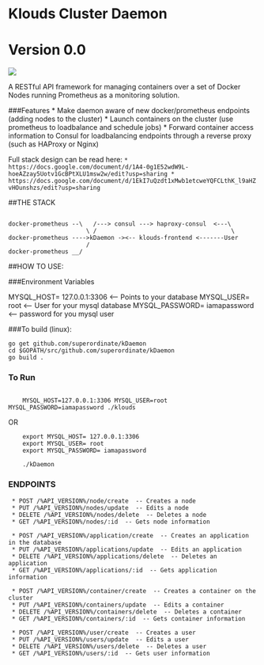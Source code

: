 # Klouds Cluster Daemon
# Version 0.0 

<img src="http://www.ozzadar.com/klouds.png" align="center"/>


A RESTful API framework for managing containers over a set of Docker Nodes running Prometheus as a monitoring solution.

###Features
	* Make daemon aware of new docker/prometheus endpoints (adding nodes to the cluster)
	* Launch containers on the cluster (use prometheus to loadbalance and schedule jobs)
	* Forward container access information to Consul for loadbalancing endpoints through a reverse proxy (such as HAProxy or Nginx)

Full stack design can be read here:
	```
	* https://docs.google.com/document/d/1A4-0g1E52wdW9L-hoeAZzay5Uotv1GcBPtXLU1msw2w/edit?usp=sharing
	* https://docs.google.com/document/d/1EkI7uQzdt1xMwb1etcweYQFCLthK_l9aHZvHOunshzs/edit?usp=sharing
	```

##THE STACK

```

docker-prometheus --\   /---> consul ---> haproxy-consul  <---\
			   		  \	/									   \
docker-prometheus ---->kDaemon -><-- klouds-frontend <-------User
			   		  /					 
docker-prometheus __/	 

```


##HOW TO USE:

###Environment Variables

MYSQL_HOST= 127.0.0.1:3306	 			<-- Points to your database
MYSQL_USER= root						<-- User for your mysql database
MYSQL_PASSWORD= iamapassword			<-- password for you mysql user


###To build (linux):


```
go get github.com/superordinate/kDaemon
cd $GOPATH/src/github.com/superordinate/kDaemon
go build .

```
### To Run

``` 

	MYSQL_HOST=127.0.0.1:3306 MYSQL_USER=root MYSQL_PASSWORD=iamapassword ./klouds

```

OR

```
	export MYSQL_HOST= 127.0.0.1:3306
	export MYSQL_USER= root	
	export MYSQL_PASSWORD= iamapassword

	./kDaemon

```

### ENDPOINTS
```
 * POST /%API_VERSION%/node/create  -- Creates a node
 * PUT /%API_VERSION%/nodes/update  -- Edits a node
 * DELETE /%API_VERSION%/nodes/delete  -- Deletes a node
 * GET /%API_VERSION%/nodes/:id  -- Gets node information
 
 * POST /%API_VERSION%/application/create  -- Creates an application in the database
 * PUT /%API_VERSION%/applications/update  -- Edits an application
 * DELETE /%API_VERSION%/applications/delete  -- Deletes an application
 * GET /%API_VERSION%/applications/:id  -- Gets application information

 * POST /%API_VERSION%/container/create  -- Creates a container on the cluster
 * PUT /%API_VERSION%/containers/update  -- Edits a container
 * DELETE /%API_VERSION%/containers/delete  -- Deletes a container
 * GET /%API_VERSION%/containers/:id  -- Gets container information

 * POST /%API_VERSION%/user/create  -- Creates a user
 * PUT /%API_VERSION%/users/update  -- Edits a user
 * DELETE /%API_VERSION%/users/delete  -- Deletes a user
 * GET /%API_VERSION%/users/:id  -- Gets user information
 ```

